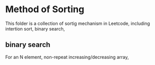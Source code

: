 # Method of Sorting 
This folder is a collection of sortig mechanism in Leetcode, including intertion sort, binary search,


## binary search 
For an N element, non-repeat increasing/decreasing array, 